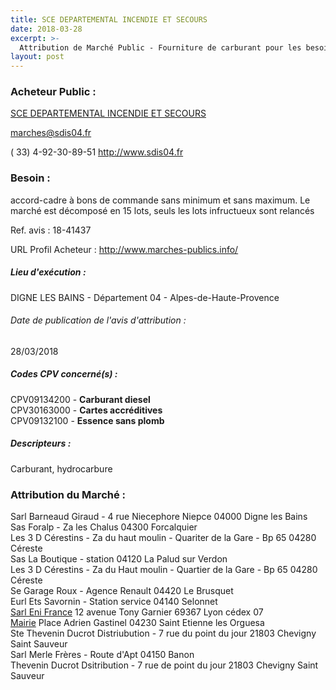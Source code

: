 ```yaml
---
title: SCE DEPARTEMENTAL INCENDIE ET SECOURS
date: 2018-03-28
excerpt: >-
  Attribution de Marché Public - Fourniture de carburant pour les besoins du Sdis des Alpes de Haute-Provence
layout: post
---
```


### Acheteur Public : 
<a href="/acheteur-138/siren-280400169"> SCE DEPARTEMENTAL INCENDIE ET SECOURS</a><br/>



marches@sdis04.fr

( 33) 4-92-30-89-51
http://www.sdis04.fr
### Besoin :

accord-cadre à bons de commande sans minimum et sans maximum. Le marché est décomposé en 15 lots, seuls les lots infructueux sont relancés

Ref. avis : 18-41437

URL Profil Acheteur : http://www.marches-publics.info/

##### Lieu d'exécution :

DIGNE LES BAINS - Département 04 - Alpes-de-Haute-Provence

###### Date de publication de l'avis d'attribution : 
28/03/2018

##### Codes CPV concerné(s) :
CPV09134200 - **Carburant diesel** <br/>
CPV30163000 - **Cartes accréditives** <br/>
CPV09132100 - **Essence sans plomb** <br/>

##### Descripteurs :
Carburant, hydrocarbure <br/>

### Attribution du Marché :
Sarl Barneaud Giraud - 4 rue Niecephore Niepce 04000 Digne les Bains <br/>
Sas Foralp - Za les Chalus 04300 Forcalquier <br/>
Les 3 D Cérestins - Za du haut moulin - Quariter de la Gare - Bp 65 04280 Céreste <br/>
Sas La Boutique - station 04120 La Palud sur Verdon <br/>
Les 3 D Cérestins - Za du Haut moulin - Quartier de la Gare - Bp 65 04280 Céreste <br/>
Se Garage Roux - Agence Renault 04420 Le Brusquet <br/>
Eurl Ets Savornin - Station service 04140 Selonnet <br/>
<a href="/entreprise-582/siren-969502004"> Sarl Eni France</a>    12 avenue Tony Garnier 69367 Lyon cédex 07 <br/>
<a href="/entreprise-582/siren-907050058"> Mairie</a>    Place Adrien Gastinel 04230 Saint Etienne les Orguesa <br/>
Ste Thevenin Ducrot Distriubution - 7 rue du point du jour 21803 Chevigny Saint Sauveur <br/>
Sarl Merle Frères - Route d'Apt 04150 Banon <br/>
Thevenin Ducrot Dsitribution - 7 rue de point du jour 21803 Chevigny Saint Sauveur <br/>
